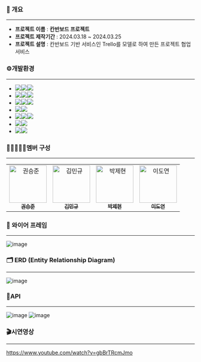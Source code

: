 ### 📄 개요
**********************
* **프로젝트 이름** : **칸반보드 프로젝트**
* **프로젝트 제작기간** : 2024.03.18 ~ 2024.03.25
* **프로젝트 설명** : 
칸반보드 기반 서비스인 Trello를 모델로 하여 만든 프로젝트 협업 서비스<br>
### ⚙개발환경
*********************

- <img src="https://img.shields.io/badge/Framework-%23121011?style=for-the-badge"><img src="https://img.shields.io/badge/springboot-6DB33F?style=for-the-badge&logo=springboot&logoColor=white"><img src="https://img.shields.io/badge/3.18-515151?style=for-the-badge">
- <img src="https://img.shields.io/badge/Build-%23121011?style=for-the-badge"><img src="https://img.shields.io/badge/Gradle-02303A?style=for-the-badge&logo=Gradle&logoColor=white"><img src="https://img.shields.io/badge/8.5-515151?style=for-the-badge">
- <img src="https://img.shields.io/badge/Language-%23121011?style=for-the-badge"><img src="https://img.shields.io/badge/java-%23ED8B00?style=for-the-badge&logo=openjdk&logoColor=white"><img src="https://img.shields.io/badge/17-515151?style=for-the-badge">
- <img src="https://img.shields.io/badge/Project Encoding-%23121011?style=for-the-badge"><img src="https://img.shields.io/badge/UTF 8-EA2328?style=for-the-badge">
- <img src="https://img.shields.io/badge/DataBase-%23121011?style=for-the-badge"><img src="https://img.shields.io/badge/mysql-4479A1?style=for-the-badge&logo=mysql&logoColor=white"><img src="https://img.shields.io/badge/8.3-515151?style=for-the-badge">
- <img src="https://img.shields.io/badge/Passing-%23121011?style=for-the-badge"><img src="https://img.shields.io/badge/JSON-000000?style=for-the-badge&logo=json&logoColor=white"/>
- <img src="https://img.shields.io/badge/Security-%23121011?style=for-the-badge"><img src="https://img.shields.io/badge/springsecurity-6DB33F?style=for-the-badge&logo=springsecurity&logoColor=white"/>

### 👩🏼‍🤝‍👩🏼멤버 구성
**************
<table>
<tbody>
<tr>
<td align="center"><a href="https://github.com/SeungJun-Kwon"><img src="https://avatars.githubusercontent.com/u/80217301?v=4" width="100px;" alt="권승준"/><br /><sub><b> 권승준 </b></sub></a><br /></td>
<td align="center"><a href="https://github.com/iminkyu"><img src="https://avatars.githubusercontent.com/u/155534061?v=4" width="100px;" alt="김민규"/><br /><sub><b> 김민규 </b></sub></a><br /></td>
<td align="center"><a href="https://github.com/jehyun-park"><img src="https://avatars.githubusercontent.com/u/80663499?v=4" width="100px;" alt="박제현"/><br /><sub><b> 박제현 </b></sub></a><br /></td>
  <td align="center"><a href="https://github.com/noeyodeel"><img src="https://github.com/RoomRoomBnB/roombnb/assets/103111681/506242f6-eb07-4c28-9f00-caaaa3ed42dd" width="100px;" alt="이도연"/><br /><sub><b> 이도연 </b></sub></a><br /></td>
    </tr>
  </tbody>
</table>


### 📐 와이어 프레임
**************
![image](https://github.com/chicken-is-mine/Trello/assets/103111681/3aceeada-7fd3-4d3c-b05a-6fd9907dd936)


### 🗂️ ERD (Entity Relationship Diagram)
**************
![image](https://github.com/noeyodeel/HMPAH/assets/103111681/13a25eaf-8ae3-4d08-b0f7-46aea74900d6)



### 📜API
**************
![image](https://github.com/chicken-is-mine/Trello/assets/103111681/bfbcdf97-fc53-498e-b00c-3cf4f8902e11)
![image](https://github.com/chicken-is-mine/Trello/assets/103111681/d0ef56ed-0320-493b-8ba3-51f9bb57c58e)

### 🎬시연영상
**************
https://www.youtube.com/watch?v=gbBrTRcmJmo

